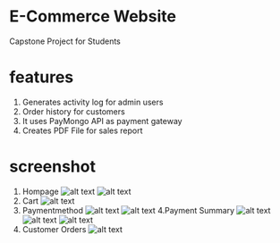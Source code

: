 # E-Commerce Website
 Capstone Project for Students

# features
 1. Generates activity log for admin users
 2. Order history for customers
 3. It uses PayMongo API as payment gateway
 4. Creates PDF File for sales report

# screenshot
 1. Hompage
  ![alt text](https://github.com/No-Spacing/votehub/blob/main/screenshots/screenshot1.png)
  ![alt text](https://github.com/No-Spacing/votehub/blob/main/screenshots/screenshot2.png)
 2. Cart
  ![alt text](https://github.com/No-Spacing/votehub/blob/main/screenshots/screenshot3.png)
 3. Paymentmethod
  ![alt text](https://github.com/No-Spacing/votehub/blob/main/screenshots/screenshot4.png)
  ![alt text](https://github.com/No-Spacing/votehub/blob/main/screenshots/screenshot5.png)
 4.Payment Summary
  ![alt text](https://github.com/No-Spacing/votehub/blob/main/screenshots/screenshot6.png)
  ![alt text](https://github.com/No-Spacing/votehub/blob/main/screenshots/screenshot7.png)
  ![alt text](https://github.com/No-Spacing/votehub/blob/main/screenshots/screenshot8.png)
 5. Customer Orders
  ![alt text](https://github.com/No-Spacing/votehub/blob/main/screenshots/screenshot9.png)
